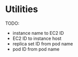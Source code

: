 # Utilities

TODO:

- instance name to EC2 ID
- EC2 ID to instance host
- replica set ID from pod name
- pod ID from pod name
